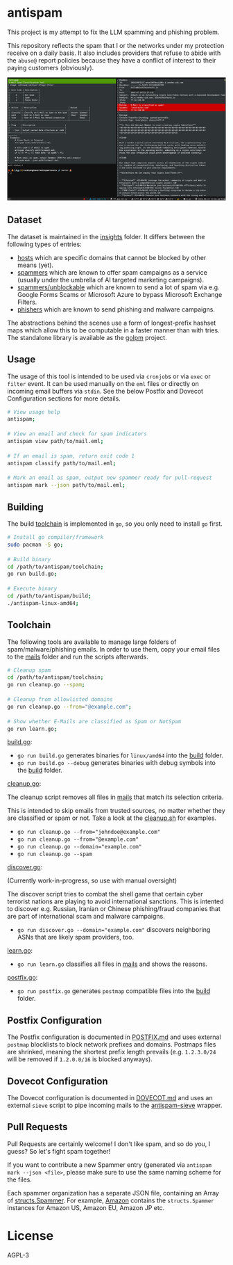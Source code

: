 
# antispam

This project is my attempt to fix the LLM spamming and phishing problem.

This repository reflects the spam that I or the networks under my protection receive on
a daily basis. It also includes providers that refuse to abide with the `abuse@` report
policies because they have a conflict of interest to their paying customers (obviously).

![screenshot](./guides/screenshot.png)

## Dataset

The dataset is maintained in the [insights](./insights) folder. It differs between the
following types of entries:

- [hosts](./source/insights/hosts) which are specific domains that cannot be blocked by other means (yet).
- [spammers](./source/insights/spammers) which are known to offer spam campaigns as a service (usually under the umbrella of AI targeted marketing campaigns).
- [spammers/unblockable](./source/insights/spammers/unblockable) which are known to send a lot of spam via e.g. Google Forms Scams or Microsoft Azure to bypass Microsoft Exchange Filters.
- [phishers](./source/insights/phisers) which are known to send phishing and malware campaigns.

The abstractions behind the scenes use a form of longest-prefix hashset maps which allow this
to be computable in a faster manner than with tries. The standalone library is available as
the [golpm](https://github.com/cookiengineer/golpm) project.


## Usage

The usage of this tool is intended to be used via `cronjob`s or via `exec` or `filter` event.
It can be used manually on the `eml` files or directly on incoming email buffers via `stdin`.
See the below Postfix and Dovecot Configuration sections for more details.

```bash
# View usage help
antispam;

# View an email and check for spam indicators
antispam view path/to/mail.eml;

# If an email is spam, return exit code 1
antispam classify path/to/mail.eml;

# Mark an email as spam, output new spammer ready for pull-request
antispam mark --json path/to/mail.eml;
```


## Building

The build [toolchain](./toolchain) is implemented in `go`, so you only need to install `go` first.

```bash
# Install go compiler/framework
sudo pacman -S go;

# Build binary
cd /path/to/antispam/toolchain;
go run build.go;

# Execute binary
cd /path/to/antispam/build;
./antispam-linux-amd64;
```


## Toolchain

The following tools are available to manage large folders of spam/malware/phishing emails. In order
to use them, copy your email files to the [mails](./mails) folder and run the scripts afterwards.

```bash
# Cleanup spam
cd /path/to/antispam/toolchain;
go run cleanup.go --spam;

# Cleanup from allowlisted domains
go run cleanup.go --from="@example.com";

# Show whether E-Mails are classified as Spam or NotSpam
go run learn.go;
```

[build.go](./toolchain/build.go):

- `go run build.go` generates binaries for `linux/amd64` into the [build](./build) folder.
- `go run build.go --debug` generates binaries with debug symbols into the [build](./build) folder.

[cleanup.go](./toolchain/cleanup.go):

The cleanup script removes all files in [mails](./mails) that match its selection criteria.

This is intended to skip emails from trusted sources, no matter whether they are classified
or spam or not. Take a look at the [cleanup.sh](./cleanup.sh) for examples.

- `go run cleanup.go --from="johndoe@example.com"`
- `go run cleanup.go --from="@example.com"`
- `go run cleanup.go --domain="example.com"`
- `go run cleanup.go --spam`

[discover.go](./toolchain/discover.go):

(Currently work-in-progress, so use with manual oversight)

The discover script tries to combat the shell game that certain cyber terrorist nations are playing
to avoid international sanctions. This is intented to discover e.g. Russian, Iranian or Chinese
phishing/fraud companies that are part of international scam and malware campaigns.

- `go run discover.go --domain="example.com"` discovers neighboring ASNs that are likely spam providers, too.

[learn.go](./toolchain/learn.go):

- `go run learn.go` classifies all files in [mails](./mails) and shows the reasons.

[postfix.go](./toolchain/postfix.go):

- `go run postfix.go` generates `postmap` compatible files into the [build](./build) folder.


## Postfix Configuration

The Postfix configuration is documented in [POSTFIX.md](./guides/POSTFIX.md) and uses
external `postmap` blocklists to block network prefixes and domains. Postmaps files
are shrinked, meaning the shortest prefix length prevails (e.g. `1.2.3.0/24` will be
removed if `1.2.0.0/16` is blocked anyways).


## Dovecot Configuration

The Dovecot configuration is documented in [DOVECOT.md](./guides/DOVECOT.md) and uses
an external `sieve` script to pipe incoming mails to the [antispam-sieve](./source/cmds/antispam-sieve/main.go) wrapper.


## Pull Requests

Pull Requests are certainly welcome! I don't like spam, and so do you, I guess?
So let's fight spam together!

If you want to contribute a new Spammer entry (generated via `antispam mark --json <file>`,
please make sure to use the same naming scheme for the files.

Each spammer organization has a separate JSON file, containing an Array of [structs.Spammer](./source/structs/Spammer.go).
For example, [Amazon](./source/insights/spammers/amazon.json) contains the `structs.Spammer`
instances for Amazon US, Amazon EU, Amazon JP etc.


# License

AGPL-3


